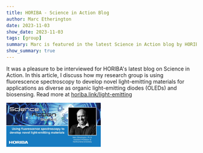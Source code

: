 ```yaml
---
title: HORIBA - Science in Action Blog
author: Marc Etherington
date: 2023-11-03
show_date: 2023-11-03
tags: [group]
summary: Marc is featured in the latest Science in Action blog by HORIBA
show_summary: true
---
```

It was a pleasure to be interviewed for HORIBA's latest blog on Science in Action. In this article, I discuss how my research group is using fluorescence spectroscopy to develop novel light-emitting materials for applications as diverse as organic light-emitting diodes (OLEDs) and biosensing. Read more at [horiba.link/light-emitting](https://horiba.link/light-emitting)

<img src="https://github.com/marc-k-etherington/marc-k-etherington.github.io/blob/main/content/post/images/HORIBA_SIA.jpg?raw=true" width="250" height="auto">
